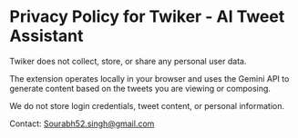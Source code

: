 # Privacy Policy for Twiker - AI Tweet Assistant

Twiker does not collect, store, or share any personal user data.

The extension operates locally in your browser and uses the Gemini API to generate content based on the tweets you are viewing or composing.

We do not store login credentials, tweet content, or personal information.

Contact: Sourabh52.singh@gmail.com
